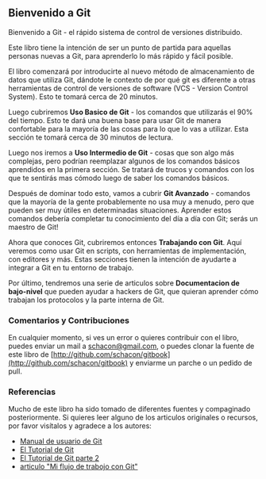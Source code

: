 ## Bienvenido a Git ##

Bienvenido a Git - el rápido sistema de control de versiones distribuido.

Este libro tiene la intención de ser un punto de partida para aquellas 
personas nuevas a Git, para aprenderlo lo más rápido y fácil posible.


El libro comenzará por introducirte al nuevo método de almacenamiento de datos 
que utiliza Git, dándote le contexto de por qué git es diferente a otras 
herramientas de control de versiones de software (VCS - Version Control System). Esto te tomará cerca de 20 minutos.

Luego cubriremos **Uso Basico de Git** - los comandos que utilizarás el 90% 
del tiempo. Esto te dará una buena base para usar Git de manera confortable 
para la mayoría de las cosas para lo que lo vas a utilizar. Esta sección te 
tomará cerca de 30 minutos de lectura.

Luego nos iremos a **Uso Intermedio de Git** - cosas que son algo más 
complejas, pero podrían reemplazar algunos de los comandos básicos aprendidos 
en la primera sección. Se tratará de trucos y comandos con los que te sentirás 
mas cómodo luego de saber los comandos básicos.

Después de dominar todo esto, vamos a cubrir **Git Avanzado** - comandos 
que la mayoría de la gente probablemente no usa muy a menudo, pero que pueden 
ser muy útiles en determinadas situaciones. Aprender estos comandos debería 
completar tu conocimiento del día a día con Git; serás un maestro de Git!

Ahora que conoces Git, cubriremos entonces **Trabajando con Git**. Aquí 
veremos como usar Git en scripts, con herramientas de implementación, con 
editores y más. Estas secciones tienen la intención de ayudarte a integrar a 
Git en tu entorno de trabajo.

Por último, tendremos una serie de articulos sobre **Documentacion de 
bajo-nivel** que pueden ayudar a hackers de Git, que quieran aprender cómo 
trabajan los protocolos y la parte interna de Git.

### Comentarios y Contribuciones ###

En cualquier momento, si ves un error o quieres contribuir con el libro, 
puedes enviar un mail a [schacon@gmail.com](mailto://schacon@gmail.com), o 
puedes clonar la fuente de este libro de [http://github.com/schacon/gitbook](http://github.com/schacon/gitbook)
y enviarme un parche o un pedido de pull.

### Referencias ###

Mucho de este libro ha sido tomado de diferentes fuentes y compaginado  
posteriormente.
Si quieres leer alguno de los articulos originales o recursos, por favor 
visítalos y agradece a los autores:

* [Manual de usuario de Git](http://www.kernel.org/pub/software/scm/git/docs/user-manual.html)
* [El Tutorial de Git](http://www.kernel.org/pub/software/scm/git/docs/gittutorial.html)
* [El Tutorial de Git parte 2](http://www.kernel.org/pub/software/scm/git/docs/gittutorial-2.html)
* [articulo "Mi flujo de trabojo con Git"](http://osteele.com/archives/2008/05/my-git-workflow)

